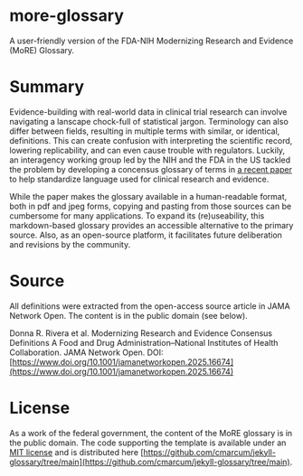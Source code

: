 # more-glossary
A user-friendly version of the FDA-NIH Modernizing Research and Evidence (MoRE) Glossary.

# Summary
Evidence-building with real-world data in clinical trial research can involve navigating a lanscape chock-full of statistical jargon. Terminology can also differ between fields, resulting in multiple terms with similar, or identical, definitions. This can create confusion with interpreting the scientific record, lowering replicability, and can even cause trouble with regulators. Luckily, an interagency working group led by the NIH and the FDA in the US tackled the problem by developing a concensus glossary of terms in [a recent paper](https://www.doi.org/10.1001/jamanetworkopen.2025.16674) to help standardize language used for clinical research and evidence. 

While the paper makes the glossary available in a human-readable format, both in pdf and jpeg forms, copying and pasting from those sources can be cumbersome for many applications. To expand its (re)useability, this markdown-based glossary provides an accessible alternative to the primary source. Also, as an open-source platform, it facilitates future deliberation and revisions by the community.

# Source
All definitions were extracted from the open-access source article in JAMA Network Open. The content is in the public domain (see below).

Donna R. Rivera et al. Modernizing Research and Evidence Consensus Definitions
A Food and Drug Administration–National Institutes of Health Collaboration. JAMA Network Open. DOI:
[https://www.doi.org/10.1001/jamanetworkopen.2025.16674](https://www.doi.org/10.1001/jamanetworkopen.2025.16674)

# License
As a work of the federal government, the content of the MoRE glossary is in the public domain. The code supporting the template is available under an [MIT license](License) and is distributed here [https://github.com/cmarcum/jekyll-glossary/tree/main](https://github.com/cmarcum/jekyll-glossary/tree/main).
